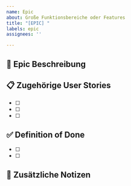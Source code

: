 ```yaml
---
name: Epic
about: Große Funktionsbereiche oder Features
title: "[EPIC] "
labels: epic
assignees: ''

---
```


## 🎯 Epic Beschreibung
<!-- Beschreibe den groben Funktionsbereich -->

## 📋 Zugehörige User Stories
<!-- Liste der User Stories, die zu diesem Epic gehören -->
- [ ] 
- [ ] 
- [ ] 

## ✅ Definition of Done
<!-- Wann ist dieses Epic abgeschlossen? -->
- [ ] 
- [ ] 

## 📝 Zusätzliche Notizen
<!-- Weitere wichtige Informationen -->
